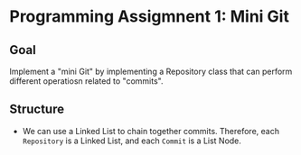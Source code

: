 # Programming Assigmnent 1: Mini Git

## Goal

Implement a "mini Git" by implementing a Repository class that can perform different operatiosn related to "commits".

## Structure

- We can use a Linked List to chain together commits. Therefore, each `Repository` is a Linked List, and each `Commit` is a List Node.
